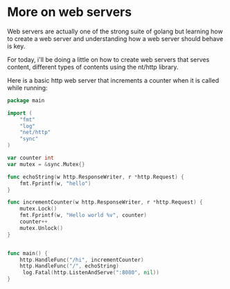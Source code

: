 # More on web servers
Web servers are actually one of the strong suite of golang but learning how to create a web server and understanding how a web server should behave is key.

For today, i'll be doing a little on how to create web servers that serves content, different types of contents using the nt/http library.

Here is a basic http web server that increments a counter when it is called while running:
```Go
package main

import (
	"fmt"
	"log"
	"net/http"
	"sync"
)

var counter int
var mutex = &sync.Mutex{}

func echoString(w http.ResponseWriter, r *http.Request) {
	fmt.Fprintf(w, "hello")
}

func incrementCounter(w http.ResponseWriter, r *http.Request) {
	mutex.Lock()
	fmt.Fprintf(w, "Hello world %v", counter)
	counter++
	mutex.Unlock()
}


func main() {
	http.HandleFunc("/hi", incrementCounter)
	http.HandleFunc("/", echoString)
	 log.Fatal(http.ListenAndServe(":8080", nil))
}
```


